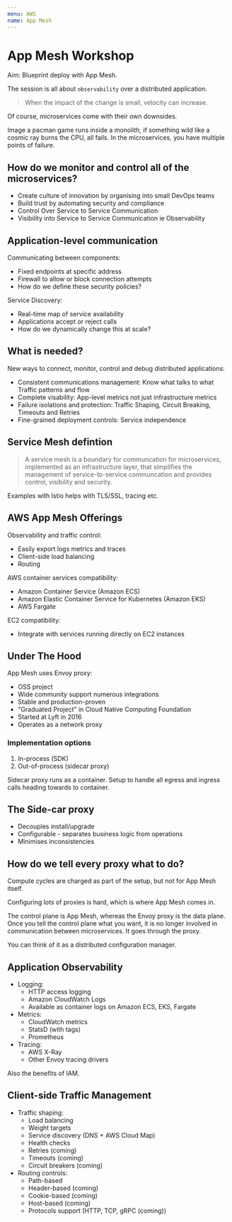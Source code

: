 ```yaml
---
menu: AWS
name: App Mesh
---
```


# App Mesh Workshop

Aim: Blueprint deploy with App Mesh.

The session is all about `observability` over a distributed application.

> When the impact of the change is small, velocity can increase.

Of course, microservices come with their own downsides.

Image a pacman game runs inside a monolith, if something wild like a cosmic ray burns the CPU, all fails. In the microservices, you have multiple points of failure.

## How do we monitor and control all of the microservices?

- Create culture of innovation by organising into small DevOps teams
- Build trust by automating security and compliance
- Control Over Service to Service Communication
- Visibility into Service to Service Communication ie Observability

## Application-level communication

Communicating between components:

- Fixed endpoints at specific address
- Firewall to allow or block connection attempts
- How do we define these security policies?

Service Discovery:

- Real-time map of service availability
- Applications accept or reject calls
- How do we dynamically change this at scale?

## What is needed?

New ways to connect, monitor, control and debug distributed applications:

- Consistent communications management: Know what talks to what Traffic patterns and flow
- Complete visability: App-level metrics not just infrastructure metrics
- Failure isolations and protection: Traffic Shaping, Circuit Breaking, Timeouts and Retries
- Fine-grained deployment controls: Service independence

## Service Mesh defintion

> A service mesh is a boundary for communcation for microservices, implemented as an infrastructure layer, that simplifies the management of service-to-service communcation and provides control, visibility and security.

Examples with Istio helps with TLS/SSL, tracing etc.

## AWS App Mesh Offerings

Observability and traffic control:

- Easily export logs metrics and traces
- Client-side load balancing
- Routing

AWS container services compatibility:

- Amazon Container Service (Amazon ECS)
- Amazon Elastic Container Service for Kubernetes (Amazon EKS)
- AWS Fargate

EC2 compatibility:

- Integrate with services running directly on EC2 instances

## Under The Hood

App Mesh uses Envoy proxy:

- OSS project
- Wide community support numerous integrations
- Stable and production-proven
- "Graduated Project" in Cloud Native Computing Foundation
- Started at Lyft in 2016
- Operates as a network proxy

### Implementation options

1. In-process (SDK)
2. Out-of-process (sidecar proxy)

Sidecar proxy runs as a container. Setup to handle all egress and ingress calls heading towards to container.

## The Side-car proxy

- Decouples install/upgrade
- Configurable - separates business logic from operations
- Minimises inconsistencies

## How do we tell every proxy what to do?

Compute cycles are charged as part of the setup, but not for App Mesh itself.

Configuring lots of proxies is hard, which is where App Mesh comes in.

The control plane is App Mesh, whereas the Envoy proxy is the data plane. Once you tell the control plane what you want, it is no longer involved in communication between microservices. It goes through the proxy.

You can think of it as a distributed configuration manager.

## Application Observability

- Logging:
  - HTTP access logging
  - Amazon CloudWatch Logs
  - Available as container logs on Amazon ECS, EKS, Fargate
- Metrics:
  - CloudWatch metrics
  - StatsD (with tags)
  - Prometheus
- Tracing:
  - AWS X-Ray
  - Other Envoy tracing drivers

Also the benefits of IAM.

## Client-side Traffic Management

- Traffic shaping:
  - Load balancing
  - Weight targets
  - Service discovery (DNS + AWS Cloud Map)
  - Health checks
  - Retries (coming)
  - Timeouts (coming)
  - Circuit breakers (coming)
- Routing controls:
  - Path-based
  - Header-based (coming)
  - Cookie-based (coming)
  - Host-based (coming)
  - Protocols support (HTTP, TCP, gRPC (coming))
